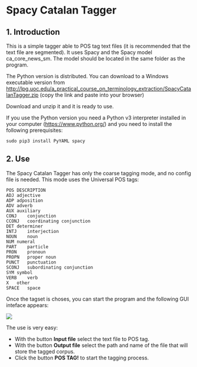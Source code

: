 # Spacy Catalan Tagger

## 1. Introduction

This is a simple tagger able to POS tag text files (it is recommended that the text file are segmented). It uses Spacy and the Spacy model ca_core_news_sm. The model should be located in the same folder as the program.

The Python version is distributed. You can download to a Windows executable version from http://lpg.uoc.edu/a_practical_course_on_terminology_extraction/SpacyCatalanTagger.zip 
(copy the link and paste into your browser)

Download and unzip it and it is ready to use.

If you use the Python version you need a Python v3 interpreter installed in your computer (https://www.python.org/) and you need to install the following prerequisites:

```sudo pip3 install PyYAML spacy```

## 2. Use

The Spacy Catalan Tagger has only the coarse tagging mode, and no config file is needed. This mode uses the Universal POS tags:

```
POS	DESCRIPTION
ADJ	adjective
ADP	adposition
ADV	adverb
AUX	auxiliary
CONJ	conjunction
CCONJ	coordinating conjunction
DET	determiner
INTJ	interjection
NOUN	noun
NUM	numeral
PART	particle
PRON	pronoun
PROPN	proper noun
PUNCT	punctuation
SCONJ	subordinating conjunction
SYM	symbol
VERB	verb
X	other
SPACE	space

```

Once the tagset is choses, you can start the program and the following GUI inteface appears:

![](https://github.com/aoliverg/a_practical_course_on_terminology_extraction/blob/main/SpacyCatalanTagger/SpacyCatalanTagger.PNG)

The use is very easy:

* With the button **Input file** select the text file to POS tag.
* With the button **Output file** select the path and name of the file that will store the tagged corpus.
* Click the button **POS TAG!** to start the tagging process.
